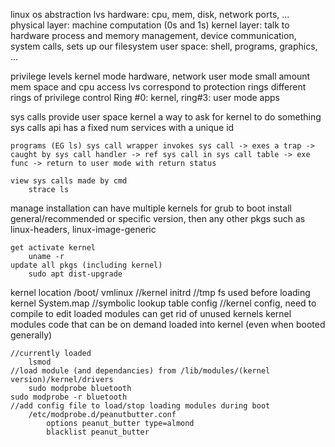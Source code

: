 linux os abstraction lvs
    hardware: cpu, mem, disk, network ports, ...
    physical layer: machine computation (0s and 1s)
    kernel layer: talk to hardware
        process and memory management, device communication, system calls, sets up our filesystem
    user space: shell, programs, graphics, ...

privilege levels 
    kernel mode
        hardware, network
    user mode
        small amount mem space and cpu access
    lvs correspond to protection rings
        different rings of privilege control
        Ring #0: kernel, ring#3: user mode apps

sys calls
    provide user space kernel a way to ask for kernel to do something
    sys calls api has a fixed num services with a unique id

    programs (EG ls) sys call wrapper invokes sys call -> exes a trap -> caught by sys call handler -> ref sys call in sys call table -> exe func -> return to user mode with return status

    view sys calls made by cmd
        strace ls

manage installation
    can have multiple kernels for grub to boot
    install general/recommended or specific version, then any other pkgs such as linux-headers, linux-image-generic

    get activate kernel
        uname -r
    update all pkgs (including kernel)
        sudo apt dist-upgrade

kernel location
    /boot/
        vmlinux //kernel
        initrd //tmp fs used before loading kernel
        System.map //symbolic lookup table
        config //kernel config, need to compile to edit loaded modules
    can get rid of  unused kernels
kernel modules
    code that can be on demand loaded into kernel (even when booted generally)
    
    //currently loaded
        lsmod
    //load module (and dependancies) from /lib/modules/(kernel version)/kernel/drivers 
        sudo modprobe bluetooth
    sudo modprobe -r bluetooth
    //add config file to load/stop loading modules during boot
        /etc/modprobe.d/peanutbutter.conf
            options peanut_butter type=almond 
            blacklist peanut_butter


